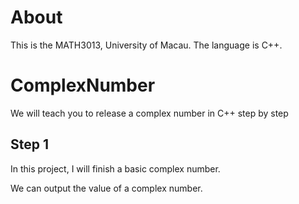 # About
This is the MATH3013, University of Macau.
The language is C++.

# ComplexNumber
We will teach you to release a complex number in C++ step by step

## Step 1
In this project, I will finish a basic complex number.

We can output the value of a complex number.
